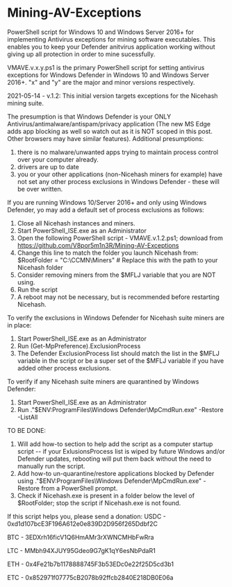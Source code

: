 # Mining-AV-Exceptions
PowerShell script for Windows 10 and Windows Server 2016+ for implementing Antivirus exceptions for mining software executables.  This enables you to keep your Defender anitvirus application working without giving up all protection in order to mine sucessfully.

VMAVE.v.x.y.ps1 is the primary PowerShell script for setting antivirus exceptions for Windows Defender in Windows 10 and Windows Server 2016+. "x" and "y" are the major and minor versions respectively.

2021-05-14 - v.1.2: This initial version targets exceptions for the Nicehash mining suite.

The presumption is that Windows Defender is your ONLY Antivirus/antimalware/antispam/privacy application (The new MS Edge adds app blocking as well so watch out as it is NOT scoped in this post.  Other browsers may have similar features).  Additional presumptions:
1. there is no malware/unwanted apps trying to maintain process control over your computer already.
2. drivers are up to date
3. you or your other applications (non-Nicehash miners for example) have not set any other process exclusions in Windows Defender - these will be over written.

If you are running Windows 10/Server 2016+ and only using Windows Defender, yo may add a default set of process exclusions as follows:
1. Close all Nicehash instances and miners.
2. Start PowerShell_ISE.exe as an Administrator
3. Open the following PowerShell script - VMAVE.v.1.2.ps1; download from https://github.com/V8por5m1n3R/Mining-AV-Exceptions
4. Change this line to match the folder you launch Nicehash from: $RootFolder = "C:\CCMN\Miners" # Replace this with the path to your Nicehash folder
5. Consider removing miners from the $MFLJ variable that you are NOT using.
6. Run the script
7. A reboot may not be necessary, but is recommended before restarting Nicehash.

To verify the exclusions in Windows Defender for Nicehash suite miners are in place:
1. Start PowerShell_ISE.exe as an Administrator
2. Run (Get-MpPreference).ExclusionProcess
3. The Defender ExclusionProcess list should match the list in the $MFLJ variable in the script or be a super set of the $MFLJ variable if you have added other process exclusions.

To verify if any Nicehash suite miners are quarantined by Windows Defender:
1. Start PowerShell_ISE.exe as an Administrator
2. Run ."$ENV:ProgramFiles\Windows Defender\MpCmdRun.exe" -Restore -ListAll

TO BE DONE:
1. Will add how-to section to help add the script as a computer startup script -- if your ExlusionsProcess list is wiped by future Windows and/or Defender updates, rebooting will put them back without the need to manually run the script.
2. Add how-to un-quarantine/restore applications blocked by Defender using ."$ENV:ProgramFiles\Windows Defender\MpCmdRun.exe" -Restore from a PowerShell prompt.
3. Check if Nicehash.exe is present in a folder below the level of $RootFolder; stop the script if Nicehash.exe is not found.

If this script helps you, please send a donation:
USDC - 0xd1d107bcE3F196A612e0e839D2D956f265Ddbf2C

BTC - 3EDXrh16ficV1Q6HmAMr3rXWNCMHbFwRra

LTC - MMbh94XJUY95Gdeo9G7gK1qY6esNbPdaR1 

ETH - 0x4Fe21b7b1178888745F3b53EDc0e22f25D5cd3b1

ETC - 0x852971f07775cB2078b92ffcb2840E218DB0E06a
